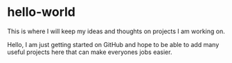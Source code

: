 # hello-world
This is where I will keep my ideas and thoughts on projects I am working on.

Hello, I am just getting started on GitHub and hope to be able to add many useful projects here that can make everyones jobs easier.

